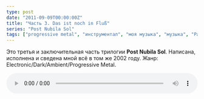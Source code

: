 ```yaml
---
type: post
date: "2011-09-09T00:00:00Z"
title: "Часть 3. Das ist noch in Fluß"
series: "Post Nubila Sol"
tags: ["progressive metal", "инструментал", "моя музыка", "музыка", "Радиолярия"]
---
```


Это третья и заключительная часть трилогии **Post Nubila Sol**. Написана, исполнена и сведена мной всё в том же 2002 году. Жанр: Electronic/Dark/Ambient/Progressive Metal.

<!--more-->

<audio src="/radiolaria/track-listen/54" style="width: 100%;" controls></audio>
